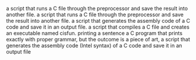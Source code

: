 a script that runs a C file through the preprocessor and save the result into another file.
a script that runs a C file through the preprocessor and save the result into another file.
 a script that generates the assembly code of a C code and save it in an output file.
  a script that compiles a C file and creates an executable named cisfun.
 printing a sentence
a C program that prints exactly with proper grammar, but the outcome is a piece of art,
a script that generates the assembly code (Intel syntax) of a C code and save it in an output file
